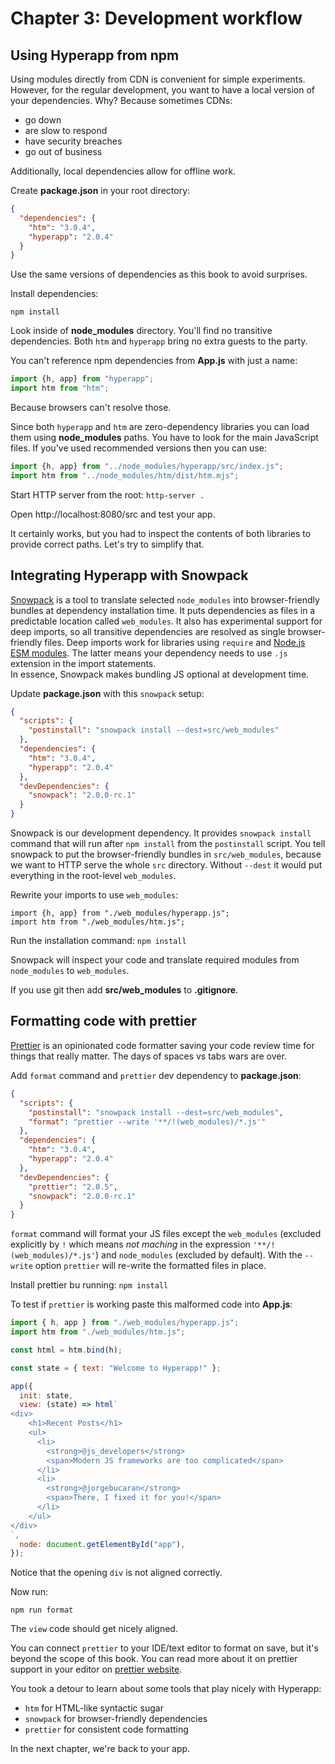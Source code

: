 # Chapter 3: Development workflow

## Using Hyperapp from npm

Using modules directly from CDN is convenient for simple experiments. 
However, for the regular development, you want to have a local version of your dependencies. 
Why? Because sometimes CDNs:
* go down
* are slow to respond
* have security breaches
* go out of business

Additionally, local dependencies allow for offline work.

Create **package.json** in your root directory:
```json
{
  "dependencies": {
    "htm": "3.0.4",
    "hyperapp": "2.0.4"
  }
}
```
Use the same versions of dependencies as this book to avoid surprises.

Install dependencies:
```
npm install
```
Look inside of **node_modules** directory. You'll find no transitive dependencies. Both `htm` and `hyperapp` bring no extra guests
to the party.

You can't reference npm dependencies from **App.js** with just a name:
```js
import {h, app} from "hyperapp";
import htm from "htm";
```
Because browsers can't resolve those.

Since both `hyperapp` and `htm` are zero-dependency libraries you can load them using **node_modules** paths. You have to look for the main JavaScript files. If you've used recommended versions then you can use:
```js
import {h, app} from "../node_modules/hyperapp/src/index.js";
import htm from "../node_modules/htm/dist/htm.mjs";
```

Start HTTP server from the root:
`http-server .`

Open http://localhost:8080/src and test your app.

It certainly works, but you had to inspect the contents of both libraries to provide correct paths. Let's try to simplify that.

## Integrating Hyperapp with Snowpack 

[Snowpack](https://www.snowpack.dev/) is a tool to translate selected `node_modules` into browser-friendly bundles at dependency installation time.
It puts dependencies as files in a predictable location called `web_modules`. 
It also has experimental support for deep imports, so all transitive dependencies are resolved as single browser-friendly files. 
Deep imports work for libraries using `require` and [Node.js ESM modules](https://nodejs.org/api/esm.html). The latter means your dependency needs to use `.js` extension in the import statements.  
In essence, Snowpack makes bundling JS optional at development time.

Update **package.json** with this `snowpack` setup:
```json
{
  "scripts": {
    "postinstall": "snowpack install --dest=src/web_modules"
  },
  "dependencies": {
    "htm": "3.0.4",
    "hyperapp": "2.0.4"
  },
  "devDependencies": {
    "snowpack": "2.0.0-rc.1"
  }
}
```
Snowpack is our development dependency. It provides `snowpack install` command that will run after `npm install` from the `postinstall` script. 
You tell snowpack to put the browser-friendly bundles in `src/web_modules`, because we want to HTTP serve the whole `src` directory. Without `--dest`  it would put everything in the root-level `web_modules`.

Rewrite your imports to use `web_modules`:
```
import {h, app} from "./web_modules/hyperapp.js";
import htm from "./web_modules/htm.js";
```
 
Run the installation command:
```npm install```

Snowpack will inspect your code and translate required modules from `node_modules` to `web_modules`.

If you use git then add **src/web_modules** to **.gitignore**.

## Formatting code with prettier 

[Prettier](https://prettier.io/) is an opinionated code formatter saving your code review time for things that really matter. 
The days of spaces vs tabs wars are over.

Add `format` command and `prettier` dev dependency to **package.json**:
```json
{
  "scripts": {
    "postinstall": "snowpack install --dest=src/web_modules",
    "format": "prettier --write '**/!(web_modules)/*.js'"
  },
  "dependencies": {
    "htm": "3.0.4",
    "hyperapp": "2.0.4"
  },
  "devDependencies": {
    "prettier": "2.0.5",
    "snowpack": "2.0.0-rc.1"
  }
}
```
`format` command will format your JS files except the `web_modules` (excluded explicitly by `!` which means _not maching_ in the expression `'**/!(web_modules)/*.js'`) and `node_modules` (excluded by default).
With the `--write` option `prettier` will re-write the formatted files in place.

Install prettier bu running:
`npm install`

To test if `prettier` is working paste this malformed code into **App.js**:
```js
import { h, app } from "./web_modules/hyperapp.js";
import htm from "./web_modules/htm.js";

const html = htm.bind(h);

const state = { text: "Welcome to Hyperapp!" };

app({
  init: state,
  view: (state) => html`
<div>
    <h1>Recent Posts</h1>
    <ul>
      <li>
        <strong>@js_developers</strong>
        <span>Modern JS frameworks are too complicated</span>
      </li>
      <li>
        <strong>@jorgebucaran</strong>
        <span>There, I fixed it for you!</span>
      </li>
    </ul>
</div>
`,
  node: document.getElementById("app"),
});
```
Notice that the opening `div` is not aligned correctly.

Now run:
```
npm run format
```
The `view` code should get nicely aligned.

You can connect `prettier` to your IDE/text editor to format on save, but it's beyond the scope of this book. You can read more about it on prettier support in your editor on [prettier website](https://prettier.io/).

You took a detour to learn about some tools that play nicely with Hyperapp:
* `htm` for HTML-like syntactic sugar
* `snowpack` for browser-friendly dependencies
* `prettier` for consistent code formatting

In the next chapter, we're back to your app.